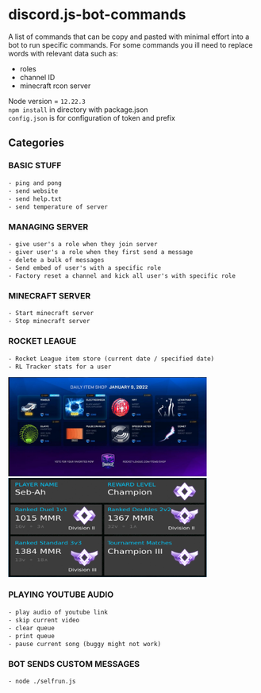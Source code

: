# discord.js-bot-commands

A list of commands that can be copy and pasted with minimal effort into a bot to run specific commands. For some commands you ill need to replace words with relevant data such as:
- roles
- channel ID
- minecraft rcon server

Node version = `12.22.3` \
`npm install` in directory with package.json \
`config.json` is for configuration of token and prefix

## Categories
### BASIC STUFF
	- ping and pong 
	- send website 
	- send help.txt 
	- send temperature of server 
### MANAGING SERVER
	- give user's a role when they join server
	- giver user's a role when they first send a message
	- delete a bulk of messages
	- Send embed of user's with a specific role
	- Factory reset a channel and kick all user's with specific role
### MINECRAFT SERVER
	- Start minecraft server
	- Stop minecraft server
### ROCKET LEAGUE
	- Rocket League item store (current date / specified date)
	- RL Tracker stats for a user
 <img src="store.png" width="400" height="200" />
 <img src="statistics.png" width="400" height="200" />

### PLAYING YOUTUBE AUDIO
	- play audio of youtube link
	- skip current video
	- clear queue
	- print queue
	- pause current song (buggy might not work)
### BOT SENDS CUSTOM MESSAGES
	- node ./selfrun.js
